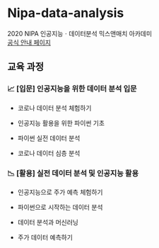 # Nipa-data-analysis
2020 NIPA 인공지능ㆍ데이터분석 믹스앤매치 아카데미  
<a href = "https://www.notion.so/2020-NIPA-3394f6ae38de4bbb8ea29eaaa1d4dc49">공식 안내 페이지</a>

## 교육 과정
### 📈 [입문] 인공지능을 위한 데이터 분석 입문 
- 코로나 데이터 분석 체험하기

- 인공지능 활용을 위한 파이썬 기초

- 파이썬 실전 데이터 분석

- 코로나 데이터 심층 분석

### 📉 [활용] 실전 데이터 분석 및 인공지능 활용 
- 인공지능으로 주가 예측 체험하기

- 파이썬으로 시작하는 데이터 분석

- 데이터 분석과 머신러닝

- 주가 데이터 예측하기
